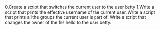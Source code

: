 0.Create a script that switches the current user to the user betty
1.Write a script that prints the effective username of the current user.
Write a script that prints all the groups the current user is part of.
Write a script that changes the owner of the file hello to the user betty.
